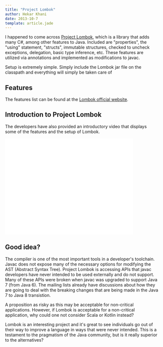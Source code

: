 ```yaml
---
title: "Project Lombok"
author: Hekar Khani
date: 2013-10-7
template: article.jade
---
```


I happened to come across [Project Lombok](http://projectlombok.org/), which is a library that adds many C#, among other features to Java. Included are "properties", the "using" statement, "structs", immutable structures, checked to uncheck exceptions, delegation, basic type inference, etc. These features are utilized via annotations and implemented as modifications to javac.

<span class="more"></span>

Setup is extremely simple. Simply include the Lombok jar file on the classpath and everything will simply be taken care of

## Features

The features list can be found at the [Lombok official website](http://projectlombok.org/features/index.html).

## Introduction to Project Lombok

The developers have also provided an introductory video that displays some of the features and the setup of Lombok.

<iframe width="420" height="315" src="//www.youtube.com/embed/y6zMyM-YTgg" frameborder="0" allowfullscreen=""></iframe>

## Good idea?

The compiler is one of the most important tools in a developer's toolchain. Javac does not expose many of the necessary options for modifying the AST (Abstract Syntax Tree). Project Lombok is accessing APIs that javac developers have never intended to be used externally and do not support. Many of these APIs were broken when javac was upgraded to support Java 7 (from Java 6). The mailing lists already have discussions about how they are going to deal with the breaking changes that are being made in the Java 7 to Java 8 transistion.

A proposition as risky as this may be acceptable for non-critical applications. However, if Lombok is acceptable for a non-critical application, why could one not consider Scala or Kotlin instead?

Lombok is an interesting project and it's great to see individuals go out of their way to improve a language in ways that were never intended. This is a testament to the pragmatism of the Java community, but is it really superior to the alternatives?
